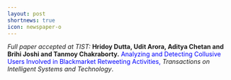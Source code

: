 ```yaml
---
layout: post
shortnews: true
icon: newspaper-o
---
```

<i>Full paper accepted at TIST:</i> <b> Hridoy Dutta, Udit Arora, Aditya Chetan and Brihi Joshi and Tanmoy Chakraborty.</b> <font color="blue">Analyzing and Detecting Collusive Users Involved in Blackmarket Retweeting Activities,
</font><i>Transactions on Intelligent Systems and Technology</i>.